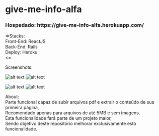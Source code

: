# give-me-info-alfa
<h3>Hospedado: https://give-me-info-alfa.herokuapp.com/</h3>
<p>
=>Stacks:<br/>
Front-End: ReactJS<br/>
Back-End: Rails<br/>
Deploy: Heroku<br/>
<=<br/>
</p>

Screenshots:

![alt text](https://github.com/lucasmpbarga/give-me-info-alfa/blob/master/Screenshots/desk_1.png?raw=true)
![alt text](https://github.com/lucasmpbarga/give-me-info-alfa/blob/master/Screenshots/desk_2.png?raw=true)

![alt text](https://github.com/lucasmpbarga/give-me-info-alfa/blob/master/Screenshots/mobile_01.jpeg?raw=true)
![alt text](https://github.com/lucasmpbarga/give-me-info-alfa/blob/master/Screenshots/mobile_02.jpeg?raw=true)

<p>
About: <br/> 
Parte funcional capaz de subir arquivos pdf e extrair o conteúdo de sua primeira página,<br/>
Recomendado apenas para arquivos de até 5MB e sem imagens.<br/>
Esta funcionalidade fará parte de um projeto maior,<br/>
Sendo objetivo deste repositório melhorar exclusivamente está funcionalidade.<br/>
</p>
